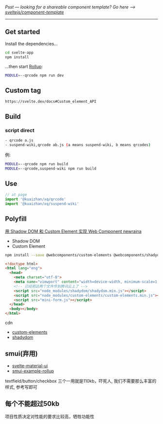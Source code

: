 *Psst — looking for a shareable component template? Go here --> [sveltejs/component-template](https://github.com/sveltejs/component-template)*

---

## Get started

Install the dependencies...

```bash
cd svelte-app
npm install
```

...then start [Rollup](https://rollupjs.org):

```bash
MODULE=--qrcode npm run dev
```

## Custom tag

`https://svelte.dev/docs#Custom_element_API`

## Build

### script direct

```sh
- qrcode a.js
- suspend-wiki,qrcode ab.js (a means suspend-wiki, b means qrcodes)
```

例: 

```sh
MODULE=--qrcode npm run build
MODULE=--qrcode,suspend-wiki npm run build
```

## Use

```js
// at page 
import '@kuaizhan/xq/qrcode'
import '@kuaizhan/xq/suspend-wiki'
```

## Polyfill

[用 Shadow DOM 和 Custom Element 实现 Web Component newraina](https://zhuanlan.zhihu.com/p/52802048)

- Shadow DOM
- Custom Element

```sh
npm install --save @webcomponents/custom-elements @webcomponents/shadydom
```

```html
<!doctype html>
<html lang="eng">
  <head>
    <meta charset="utf-8">
    <meta name="viewport" content="width=device-width, minimum-scale=1, initial-scale=1, user-scalable=yes">
    <!-- 已经把这两个文件传到腾讯云上了 -->
    <script src="node_modules/shadydom/shadydom.min.js"></script>
    <script src="node_modules/custom-elements/custom-elements.min.js"></script>
    <script src="mini-form.js"></script>
  </head>
  <body></body>
</html>
```

cdn

- [custom-elements](https://yumkuaizhan-1252921496.file.myqcloud.com/third/custom-elements.min.js)
- [shadydom](https://yumkuaizhan-1252921496.file.myqcloud.com/third/shadydom.min.js)

## smui(弃用)

- [svelte-material-ui](https://github.com/hperrin/svelte-material-ui)
- [smui-example-rollup](https://github.com/hperrin/smui-example-rollup)

textfield/button/checkbox 三个一用就是110kb，吓死人, 我们不需要那么丰富的样式, 参考写即可

## 每个不能超过50kb

项目性质决定对性能的要求比较高，牺牲功能性
